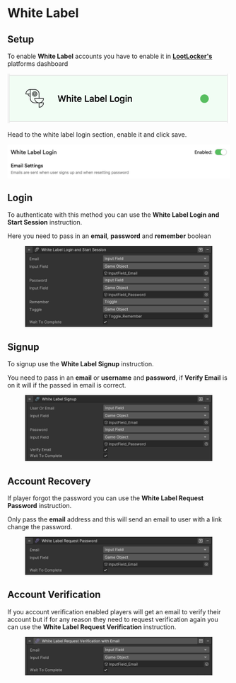 # White Label

## Setup

To enable **White Label** accounts you have to enable it in [**LootLocker's**](https://console.lootlocker.com/settings/platforms/guest) platforms dashboard

![](<../../../.gitbook/assets/image (3) (1).png>)

Head to the white label login section, enable it and click save.

![](<../../../.gitbook/assets/image (43).png>)

## Login

To authenticate with this method you can use the **White Label Login and Start Session** instruction.

Here you need to pass in an **email**, **password** and **remember** boolean

<figure><img src="../../../.gitbook/assets/image (50).png" alt=""><figcaption></figcaption></figure>

## Signup

To signup use the **White Label Signup** instruction.

You need to pass in an **email** or **username** and **password**, if **Verify Email** is on it will if the passed in email is correct.

<figure><img src="../../../.gitbook/assets/image (80).png" alt=""><figcaption></figcaption></figure>

## Account Recovery

If player forgot the password you can use the **White Label Request Password** instruction.

Only pass the **email** address and this will send an email to user with a link change the password.

<figure><img src="../../../.gitbook/assets/image (73).png" alt=""><figcaption></figcaption></figure>

## Account Verification

If you account verification enabled players will get an email to verify their account but if for any reason they need to request verification again you can use the **White Label Request Verification** instruction.

<figure><img src="../../../.gitbook/assets/image (62).png" alt=""><figcaption></figcaption></figure>
